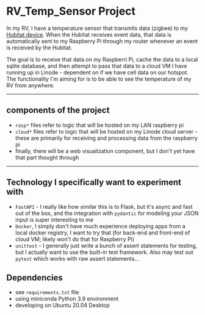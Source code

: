 # RV_Temp_Sensor Project

In my RV, I have a temperature sensor that transmits data (zigbee) to my [Hubitat device](https://hubitat.com/). When the Hubitat receives event data, that data is automatically sent to my Raspberry Pi through my router whenever an event is received by the Hubitat. 

The goal is to receive that data on my Raspberri Pi, cache the data to a local sqlite database, and then attempt to pass that data to a cloud VM I have running up in Linode - dependent on if we have cell data on our hotspot. The functionality I'm aiming for is to be able to see the temperature of my RV from anywhere.

---

## components of the project

* `rasp*` files refer to logic that will be hosted on my LAN raspberry pi
* `cloud*` files refer to logic that will be hosted on my Linode cloud server - these are primarily for receiving and processing data from the raspberry pi
* finally, there will be a web visualization component, but I don't yet have that part thought through


---

## Technology I specifically want to experiment with

* `FastAPI` - I really like how similar this is to Flask, but it's async and fast out of the box, and the integration with `pydantic` for modeling your JSON input is super interesting to me
* `Docker`, I simply don't have much experience deploying apps from a local docker registry, I want to try that (for back-end and front-end of cloud VM; likely won't do that for Raspberry Pi)
* `unittest` - I generally just write a bunch of assert statements for testing, but I actually want to use the built-in test framework. Also may test out `pytest` which works with raw assert statements...


## Dependencies

* see `requirements.txt` file
* using miniconda Python 3.9 environment
* developing on Ubuntu 20.04 Desktop
